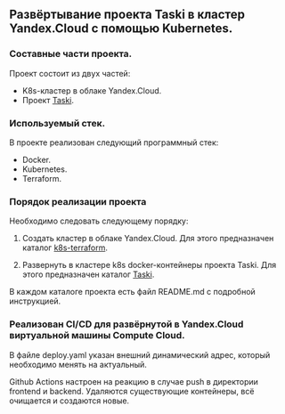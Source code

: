 ## Развёртывание проекта Taski в кластер Yandex.Cloud с помощью Kubernetes.

### Составные части проекта.

Проект состоит из двух частей:
- K8s-кластер в облаке Yandex.Cloud.
- Проект [Taski](https://github.com/yandex-praktikum/taski).

### Используемый стек.

В проекте реализован следующий программный стек:
- Docker.
- Kubernetes.
- Terraform.

### Порядок реализации проекта

Необходимо следовать следующему порядку:
1. Создать кластер в облаке Yandex.Cloud.
Для этого предназначен каталог [k8s-terraform](https://github.com/Bormxx/bvhw/tree/main/final-boss/k8s-terraform).

2. Развернуть в кластере k8s docker-контейнеры проекта Taski.
Для этого предназначен каталог [Taski](https://github.com/Bormxx/bvhw/tree/main/final-boss/taski).

В каждом каталоге проекта есть файл README.md с подробной инструкцией.

### Реализован CI/CD для развёрнутой в Yandex.Cloud виртуальной машины Compute Cloud.
В файле deploy.yaml указан внешний динамический адрес, который необходимо менять на актуальный.

Github Actions настроен на реакцию в случае push в директории frontend и backend.
Удаляются существующие контейнеры, всё очищается и создаются новые.
